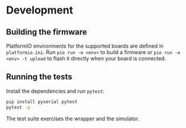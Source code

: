 # Development

## Building the firmware

PlatformIO environments for the supported boards are defined in `platformio.ini`.
Run `pio run -e <env>` to build a firmware or `pio run -e <env> -t upload` to
flash it directly when your board is connected.

## Running the tests

Install the dependencies and run `pytest`:

```bash
pip install pyserial pytest
pytest -q
```

The test suite exercises the wrapper and the simulator.
